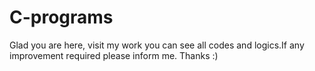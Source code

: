# C-programs
Glad you are here, visit my work you can see all codes and logics.If any improvement required please inform me.
Thanks :)
